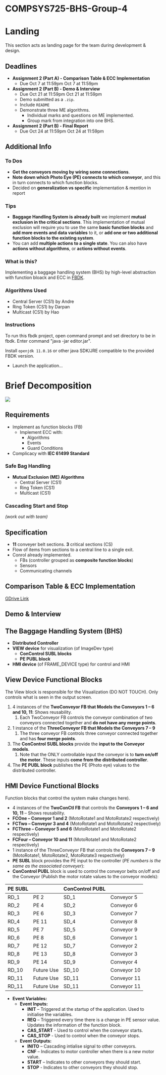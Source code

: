 # COMPSYS725-BHS-Group-4

# Landing

This section acts as landing page for the team during development & design.

## Deadlines

- **Assignment 2 (Part A) - Comparison Table & ECC Implementation**
  - Due Oct 7 at 11:59pm Oct 7 at 11:59pm
- **Assignment 2 (Part B) - Demo & Interview**
  - Due Oct 21 at 11:59pm Oct 21 at 11:59pm
  - Demo submitted as a `.zip`.
  - Include `README`
  - Demonstrate three ME algorithms.
    - Individual marks and questions on ME implemented.
    - Group mark from integration into one BHS.
- **Assignment 2 (Part B) - Final Report**
  - Due Oct 24 at 11:59pm Oct 24 at 11:59pm

## Additional Info

### To Dos

- **Get the conveyors moving by wiring some connections**.
- **Note down which Photo Eye (PE) connects to which conveyor**, and this in turn connects to which function blocks.
- Decided on **generalization vs specific** implementation & mention in report

### Tips

- **Baggage Handling System is already built** we implement **mutual exclusion in the critical sections**. This implementation of mutual exclusion will require you to use the same **basic function blocks** and **add more events and data variables** to it, or **add one or two additional function blocks to the existing system**.
- You can add **multiple actions to a single state**. You can also have **actions without algorithms**, or **actions without events**.
  
### What is this?

Implementing a baggage handling system (BHS) by high-level abstraction with function bloack and ECC in [FBDK](https://holobloc.com/fbdk11/index.htm).

### Algorithms Used

- Central Server (CS1) by Andre
- Ring Token (CS1) by Darpan
- Multicast (CS1) by Hao

### Instructions

To run this fbdk project, open command prompt and set directory to be in fbdk. Enter command "java  -jar editor.jar". 

Install `openjdk 11.0.16` or other java SDK/JRE compatible to the provided FBDK version.
- Launch the application...

# Brief Decomposition

![](./image/BHS%20Map.png)

## Requirements

- Implement as function blocks (FB)
  - Implement ECC with:
    - Algorithms
    - Events
    - Guard Conditions
- Complicacy with **IEC 61499 Standard**

### Safe Bag Handling

- **Mutual Exclusion (ME) Algorithms**
  - Central Server (CS1)
  - Ring Token (CS1)
  - Multicast (CS1)

### Cascading Start and Stop 

*(work out with team)*

## Specification

- **11** conveyer belt sections. **3** critical sections (CS)
- Flow of items from sections to a central line to a single exit.
- Conrol already implemented.
  - FBs (controller grouped as **composite function blocks**)
  - Sensors
  - Communicating channels

## Comparison Table & ECC Implementation

[GDrive Link](https://drive.google.com/drive/folders/19MAIjG8HvKbxwumz9j-ULChekv71C9N7?usp=sharing)

## Demo & Interview

## The Baggage Handling System (BHS)

- **Distributed Controller**
- **VIEW device** for visualization (of ImageDev type)
  - **ConControl SUBL blocks**
  - **PE PUBL block**
- **HMI device** (of FRAME_DEVICE type) for control and HMI

## View Device Functional Blocks

The View block is responsible for the Visualization (DO NOT TOUCH). Only controls what is seen in the output screen.

1. 4 instances of the **TwoConveyor FB that Models the Conveyors 1 – 6 and 10, 11**: Shows reusability.
   1. Each TwoConveyor FB controls the conveyor combination of two conveyors connected together and **do not have any merge points**.
2. 1 instance of the **ThreeConveyor FB that Models the Conveyors 7 – 9**
   1. The three conveyor FB controls three conveyor connected together and has **four merge points**.
3. The **ConControl SUBL blocks** provide the **input to the Conveyor models**. 
   1. Note that the ONLY controllable input the conveyor is to **turn on/off the motor**. These inputs **come from the distributed controller**.
4. The **PE PUBL block** publishes the PE (Photo eye) values to the distributed controller.

## HMI Device Functional Blocks

Function blocks that control the system make changes here).

- 4 instances of the **TwoConCtl FB** that controls the **Conveyors 1 – 6 and 10, 11** – Shows reusability.
- **FCOne – Conveyor 1 and 2** (MotoRotate1 and MotoRotate2 respectively)
- **FCTwo – Conveyor 3 and 4** (MotoRotate1 and MotoRotate2 respectively)
- **FCThree – Conveyor 5 and 6** (MotoRotate1 and MotoRotate2 respectively)
- **FCFour – Conveyor 10 and 11** (MotoRotate1 and MotoRotate2 respectively)
- 1 instance of the ThreeConveyor FB that controls the **Conveyors 7 – 9** (MotoRotate1, MotoRotate2, MotoRotate3 respectively)
- **PE SUBL** block provides the PE input to the controller (*PE numbers is the same as the associated conveyer*):
- **ConControl PUBL** block is used to control the conveyor belts on/off and the Conveyor (Publish the motor rotate values to the conveyor models):

| **PE SUBL** |             | **ConControl   PUBL** |              |
|-------------|-------------|-----------------------|--------------|
|  RD_1       |  PE 2       |  SD_1                 |  Conveyor 5  |
|  RD_2       |  PE 4       |  SD_2                 |  Conveyor 6  |
|  RD_3       |  PE 6       |  SD_3                 |  Conveyor 7  |
|  RD_4       |  PE 11      |  SD_4                 |  Conveyor 8  |
|  RD_5       |  PE 7       |  SD_5                 |  Conveyor 9  |
|  RD_6       |  PE 8       |  SD_6                 |  Conveyor 1  |
|  RD_7       |  PE 12      |  SD_7                 |  Conveyor 2  |
|  RD_8       |  PE 13      |  SD_8                 |  Conveyor 3  |
|  RD_9       |  PE 14      |  SD_9                 |  Conveyor 4  |
|  RD_10      |  Future Use |  SD_10                |  Conveyor 10 |
|  RD_11      |  Future Use |  SD_11                |  Conveyor 11 |
|  RD_11      |  Future Use |  SD_11                |  Conveyor 11 |

- **Event Variables:**
	- **Event Inputs:**
		- **INIT** – Triggered at the startup of the application. Used to initialise the variables.
		- **REQ** – Triggered every time there is a change in PE sensor value. Updates the information of the function block.
		- **CAS_START** - Used to control when the conveyor starts.
		- **CAS_STOP** - Used to control when the conveyor stops.
	- **Event Outputs:**
		- **INITO** – Cascading intialise signal to other conveyors.
		- **CNF** – Indicates to motor controller when there is a new motor value.
		- **START** – Indicates to other conveyors they should start.
		- **STOP** - Indicates to other conveyors they should stop.
